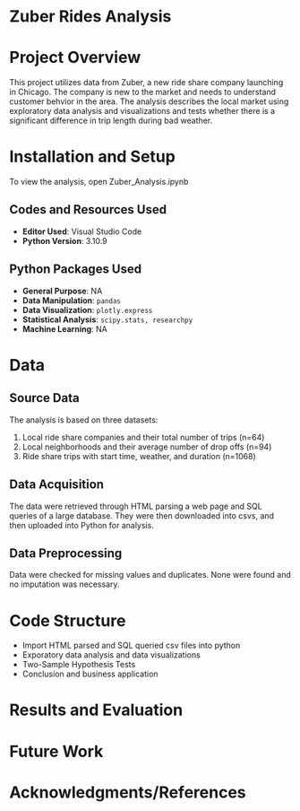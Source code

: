 # Zuber Rides Analysis

# Project Overview

This project utilizes data from Zuber, a new ride share company launching in Chicago. The company is new to the market and needs to understand customer behvior in the area. The analysis describes the local market using exploratory data analysis and visualizations and tests whether there is a significant difference in trip length during bad weather.

# Installation and Setup

To view the analysis, open Zuber_Analysis.ipynb

## Codes and Resources Used

  - <b>Editor Used</b>: Visual Studio Code
  - <b>Python Version</b>: 3.10.9

## Python Packages Used

  - <b>General Purpose</b>: NA
  - <b>Data Manipulation</b>: ```pandas```
  - <b>Data Visualization</b>: ```plotly.express```
  - <b>Statistical Analysis</b>: ```scipy.stats, researchpy```
  - <b>Machine Learning</b>: NA

# Data

## Source Data

The analysis is based on three datasets: 
  1. Local ride share companies and their total number of trips (n=64)
  2. Local neighborhoods and their average number of drop offs (n=94)
  3. Ride share trips with start time, weather, and duration (n=1068)

## Data Acquisition

The data were retrieved through HTML parsing a web page and SQL queries of a large database. They were then downloaded into csvs, and then uploaded into Python for analysis. 

## Data Preprocessing

Data were checked for missing values and duplicates. None were found and no imputation was necessary.
 
# Code Structure

- Import HTML parsed and SQL queried csv files into python
- Exporatory data analysis and data visualizations
- Two-Sample Hypothesis Tests
- Conclusion and business application

# Results and Evaluation

# Future Work

# Acknowledgments/References
